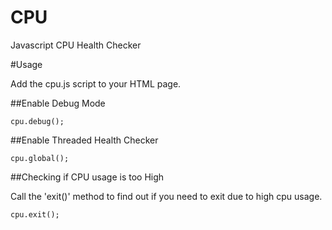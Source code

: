CPU
===

Javascript CPU Health Checker


#Usage

Add the cpu.js script to your HTML page.  

##Enable Debug Mode
```
cpu.debug();
```

##Enable Threaded Health Checker
```
cpu.global();
```

##Checking if CPU usage is too High

Call the 'exit()' method to find out if you need to exit due to high cpu usage.
 
```
cpu.exit();
```